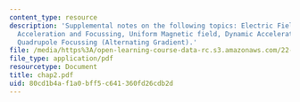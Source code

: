 ```yaml
---
content_type: resource
description: 'Supplemental notes on the following topics: Electric Field Alone, Electrostatic
  Acceleration and Focussing, Uniform Magnetic field, Dynamic Accelerators, Magnetic
  Quadrupole Focussing (Alternating Gradient).'
file: /media/https%3A/open-learning-course-data-rc.s3.amazonaws.com/22-105-electromagnetic-interactions-fall-2005/80cd1b4af1a0bff5c641360fd26cdb2d_chap2.pdf
file_type: application/pdf
resourcetype: Document
title: chap2.pdf
uid: 80cd1b4a-f1a0-bff5-c641-360fd26cdb2d
---
```

